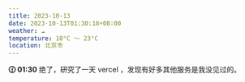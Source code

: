 ```yaml
---
title: 2023-10-13
date: 2023-10-13T01:30:18+08:00
weather: ☁️
temperature: 10°C ～ 23°C
location: 北京市
---
```


**🕜 01:30** 绝了，研究了一天 vercel ，发现有好多其他服务是我没见过的。